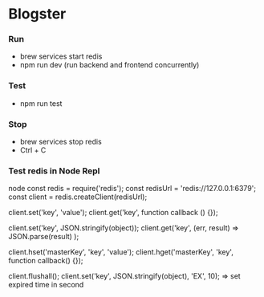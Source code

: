 # Blogster

### Run

- brew services start redis
- npm run dev (run backend and frontend concurrently)

### Test

- npm run test

### Stop

- brew services stop redis
- Ctrl + C

### Test redis in Node Repl

node
const redis = require('redis');
const redisUrl = 'redis://127.0.0.1:6379';
const client = redis.createClient(redisUrl);

client.set('key', 'value');
client.get('key', function callback () {});

client.set('key', JSON.stringify(object));
client.get('key', (err, result) => JSON.parse(result) );

client.hset('masterKey', 'key', 'value');
client.hget('masterKey', 'key', function callback() {});

client.flushall();
client.set('key', JSON.stringify(object), 'EX', 10); => set expired time in second

